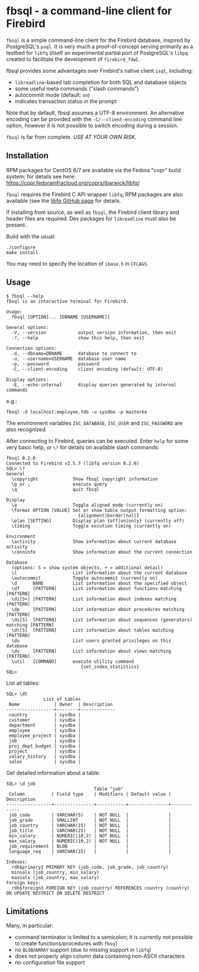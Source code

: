 fbsql - a command-line client for Firebird
==========================================

`fbsql` is a simple command-line client for the Firebird database, inspired
by PostgreSQL's `psql`. It is very much a proof-of-concept serving primarily
as a testbed for `libfq` (itself an experimental partial port of PostgreSQL's
`libpq` created to facilitate the development of `firebird_fdw`).

fbsql provides some advantages over Firebird's native client `isql`,
including:

 - `libreadline`-based tab completion for both SQL and database objects
 - some useful meta commands ("slash commands")
 - autocommit mode (default: `on`)
 - indicates transaction status in the prompt

Note that by default, fbsql assumes a UTF-8 environment. An alternative
encoding can be provided with the `-C/--client-encoding` command line option,
however it is not possible to switch encoding during a session.

`fbsql` is far from complete. *USE AT YOUR OWN RISK.*


Installation
------------

RPM packages for CentOS 6/7 are available via the Fedora "copr" build system;
for details see here: <https://copr.fedorainfracloud.org/coprs/ibarwick/libfq/>

`fbsql` requires the Firebird C API wrapper `libfq`; RPM packages are also
available (see the [libfq GitHub page](https://github.com/ibarwick/libfq)
for details.

If installing from source, as well as `fbsql`, the Firebird client library
and header files are required. Dev packages for `libreadline` must also be
present.

Build with the usual:

    ./configure
    make install

You may need to specify the location of `ibase.h` in `CFLAGS`.


Usage
-----

    $ fbsql --help
    fbsql is an interactive terminal for Firebird.

    Usage:
      fbsql [OPTION]... [DBNAME [USERNAME]]

    General options:
      -V, --version            output version information, then exit
      -?, --help               show this help, then exit

    Connection options:
      -d, --dbname=DBNAME      database to connect to
      -u, --username=USERNAME  database user name
      -p, --password           password
      -C, --client-encoding    client encoding (default: UTF-8)

    Display options:
      -E, --echo-internal      display queries generated by internal commands


e.g.:

    fbsql -d localhost:employee.fdb -u sysdba -p masterke

The environment variables `ISC_DATABASE`, `ISC_USER` and `ISC_PASSWORD` are also
recognized.

After connecting to Firebird, queries can be executed. Enter `help` for some
very basic help, or `\?` for details on available slash commands:

    fbsql 0.2.0
    Connected to Firebird v2.5.7 (libfq version 0.2.0)
    SQL> \?
    General
      \copyright             Show fbsql copyright information
      \g or ;                execute query
      \q                     quit fbsql

    Display
      \a                     Toggle aligned mode (currently on)
      \format OPTION [VALUE] Set or show table output formatting option:
                               {alignment|border|null}
      \plan [SETTING]        Display plan {off|on|only} (currently off)
      \timing                Toggle excution timing (currently on)

    Environment
      \activity              Show information about current database activity
      \conninfo              Show information about the current connection

    Database
      (options: S = show system objects, + = additional detail)
      \l                     List information about the current database
      \autocommit            Toggle autocommit (currently on)
      \d      NAME           List information about the specified object
      \df     [PATTERN]      List information about functions matching [PATTERN]
      \di[S+] [PATTERN]      List information about indexes matching [PATTERN]
      \dp     [PATTERN]      List information about procedures matching [PATTERN]
      \ds[S]  [PATTERN]      List information about sequences (generators) matching [PATTERN]
      \dt[S]  [PATTERN]      List information about tables matching [PATTERN]
      \du                    List users granted privileges on this database
      \dv     [PATTERN]      List information about views matching [PATTERN]
      \util   [COMMAND]      execute utility command
                                {set_index_statistics}
    SQL>


List all tables:

    SQL> \dt
                  List of tables
     Name             | Owner  | Description
    ------------------+--------+-------------
     country          | sysdba |
     customer         | sysdba |
     department       | sysdba |
     employee         | sysdba |
     employee_project | sysdba |
     job              | sysdba |
     proj_dept_budget | sysdba |
     project          | sysdba |
     salary_history   | sysdba |
     sales            | sysdba |


Get detailed information about a table:

    SQL> \d job
                                     Table "job"
     Column          | Field type    | Modifiers | Default value | Description
    -----------------+---------------+-----------+---------------+-------------
     job_code        | VARCHAR(5)    | NOT NULL  |               |
     job_grade       | SMALLINT      | NOT NULL  |               |
     job_country     | VARCHAR(15)   | NOT NULL  |               |
     job_title       | VARCHAR(25)   | NOT NULL  |               |
     min_salary      | NUMERIC(10,2) | NOT NULL  |               |
     max_salary      | NUMERIC(10,2) | NOT NULL  |               |
     job_requirement | BLOB          |           |               |
     language_req    | VARCHAR(15)   |           |               |

    Indexes:
      rdb$primary2 PRIMARY KEY (job_code, job_grade, job_country)
      minsalx (job_country, min_salary)
      maxsalx (job_country, max_salary)
    Foreign keys:
      rdb$foreign3 FOREIGN KEY (job_country) REFERENCES country (country) ON UPDATE RESTRICT ON DELETE RESTRICT


Limitations
-----------

Many, in particular:

 - command terminator is limited to a semicolon; it is currently not possible
   to create functions/procedures with `fbsql`
 - no `BLOB`/`ARRAY` support (due to missing support in `libfq`)
 - does not properly align column data containing non-ASCII characters
 - no configuration file support
